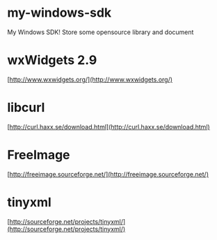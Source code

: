 my-windows-sdk
==============

My Windows SDK! Store some opensource library and document

# wxWidgets 2.9
[http://www.wxwidgets.org/](http://www.wxwidgets.org/)

# libcurl
[http://curl.haxx.se/download.html](http://curl.haxx.se/download.html)

# FreeImage
[http://freeimage.sourceforge.net/](http://freeimage.sourceforge.net/)

# tinyxml
[http://sourceforge.net/projects/tinyxml/](http://sourceforge.net/projects/tinyxml/)